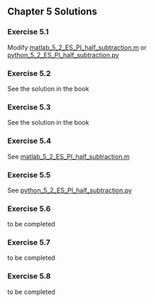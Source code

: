 ## Chapter 5 Solutions

### Exercise 5.1

Modify [matlab_5_2_ES_PI_half_subtraction.m](../matlab/matlab_5_2_ES_PI_half_subtraction.m) or [python_5_2_ES_PI_half_subtraction.py](../python/python_5_2_ES_PI_half_subtraction.py) 

### Exercise 5.2

See the solution in the book

### Exercise 5.3

See the solution in the book

### Exercise 5.4

See [matlab_5_2_ES_PI_half_subtraction.m](../matlab/matlab_5_2_ES_PI_half_subtraction.m)

### Exercise 5.5

See [python_5_2_ES_PI_half_subtraction.py](../python/python_5_2_ES_PI_half_subtraction.py) 

### Exercise 5.6
to be completed

### Exercise 5.7
to be completed

### Exercise 5.8
to be completed
